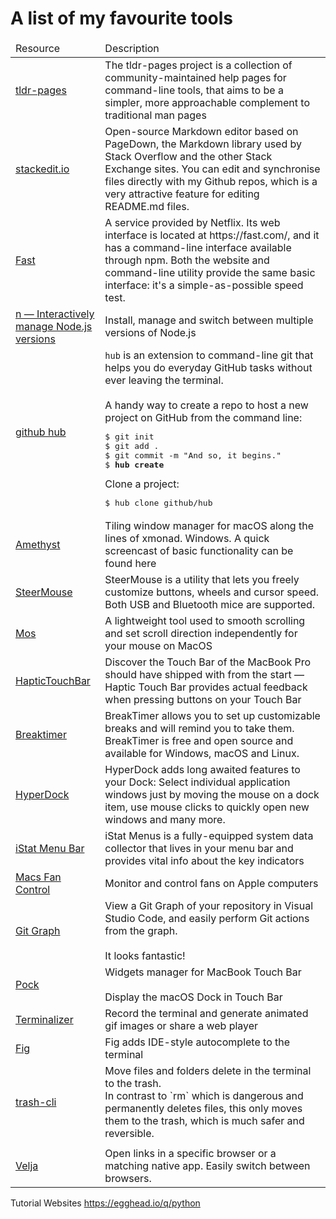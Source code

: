 # A list of my favourite tools 

<table>
  <thead>
    <tr>
      <td>Resource </td>
      <td>Description</td>
    </tr>
  </thead>
  <tbody>
    <tr>
      <td><a href="https://github.com/tldr-pages/tldr">tldr-pages</a></td>
      <td>
        The tldr-pages project is a collection of community-maintained help pages for command-line tools, that aims to be
        a
        simpler, more approachable complement to traditional man pages</td>
    </tr>
    <tr>
      <td><a href="https://stackedit.io/">stackedit.io</a></td>
      <td>Open-source Markdown editor based on PageDown, the Markdown library used by
        Stack Overflow and the other Stack Exchange sites. You can edit and synchronise files directly with my Github
        repos,
        which is a very attractive feature for editing README.md files.</td>
    </tr>
    <tr>
      <td><a href="https://github.com/sindresorhus/fast-cli">Fast</a></td>
      <td>A service provided by Netflix. Its web interface is located at https://fast.com/, and it has a command-line
        interface
        available through npm. Both the website and command-line utility provide the same basic interface: it's a
        simple-as-possible speed test.</td>
    </tr>
    <tr>
      <td><a href="https://github.com/tj/n">n — Interactively manage Node.js versions</a></td>
      <td>Install, manage and switch between multiple versions of Node.js
      </td>
    </tr>
    <tr>
      <td><a href="https://hub.github.com/">github hub</a></td>
      <td>
        <code>hub</code> is an extension to command-line git that helps you do everyday GitHub tasks without ever leaving
        the terminal.
        <br />
        <br />
        A handy way to create a repo to host a new project on GitHub from the command line:
<pre>$ git init
$ git add .
$ git commit -m "And so, it begins."
$ <strong>hub create</strong>
</pre>
Clone a project:
<pre>
$ hub clone github/hub
</pre>
      </td>
    </tr>
    <tr>
      <td><a href="https://ianyh.com/amethyst/">Amethyst</a></td>
      <td>Tiling window manager for macOS along the lines of xmonad. Windows. A quick screencast of basic functionality
        can be found here</td>
    </tr>
    <tr>
      <td><a href="https://plentycom.jp/en/steermouse/">SteerMouse</a></td>
      <td>SteerMouse is a utility that lets you freely customize buttons, wheels and cursor speed. Both USB and Bluetooth
        mice are supported.</td>
    </tr>
    <tr>
      <td><a href="https://mos.caldis.me/">Mos</a></td>
      <td>A lightweight tool used to smooth scrolling and set scroll direction independently for your mouse on MacOS</td>
    </tr>
    <tr>
      <td><a href="https://www.haptictouchbar.com/">HapticTouchBar</a></td>
      <td>Discover the Touch Bar of the MacBook Pro should have shipped with from the start — Haptic Touch Bar provides
        actual feedback when pressing buttons on your Touch Bar</td>
    </tr>
    <tr>
      <td><a href="https://breaktimer.app/">Breaktimer</a></td>
      <td>BreakTimer allows you to set up customizable breaks and will remind you to take them.
        BreakTimer is free and open source and available for Windows, macOS and Linux.</td>
    </tr>
    <tr>
      <td><a href="https://bahoom.com/hyperdock">HyperDock</a></td>
      <td>HyperDock adds long awaited features to your Dock: Select individual application windows just by moving the
        mouse on a dock item, use mouse clicks to quickly open new windows and many more.</td>
    </tr>
    <tr>
      <td><a href="https://bjango.com/mac/istatmenus/">iStat Menu Bar</a></td>
      <td>iStat Menus is a fully-equipped system data collector that lives in your menu bar and provides vital info about
        the key indicators</td>
    </tr>
    <tr>
      <td><a href="https://crystalidea.com/macs-fan-control">Macs Fan Control</a></td>
      <td>Monitor and control fans on Apple computers</td>
    </tr>
    <tr>
      <td><a href="https://github.com/mhutchie/vscode-git-graph">Git Graph</a></td>
      <td>View a Git Graph of your repository in Visual Studio Code, and easily perform Git actions from the graph. <br/><br/>It looks fantastic!</td>
    </tr>
    <tr>
      <td><a href="https://github.com/pock/pock">Pock</a></td>
      <td>Widgets manager for MacBook Touch Bar<br/></br>Display the macOS Dock in Touch Bar</td>
    </tr>
    <tr>
      <td><a href="https://github.com/faressoft/terminalizer">Terminalizer</a></td>
      <td>Record the terminal and generate animated gif images or share a web player</td>
    </tr>  
    <tr>
      <td><a href="https://fig.io/">Fig</a></td>
      <td>Fig adds IDE-style autocomplete to the terminal</td>
    </tr>  
    <tr>
      <td><a href="https://github.com/sindresorhus/trash-cli">trash-cli</a></td>
      <td>Move files and folders delete in the terminal to the trash. <br>In contrast to `rm` which is dangerous and permanently deletes files, this only moves them to the trash, which is much safer and reversible.</td>
    </tr> 
    <tr>
      <td><a href=""></a></td>
      <td></td>
    </tr>  
    <tr>
      <td><a href="https://sindresorhus.com/velja">Velja</a></td>
      <td>Open links in a specific browser or a matching native app. Easily switch between browsers.</td>
    </tr>          
  </tbody>
</table>

<!--
    <tr>
      <td><a href=""></a></td>
      <td></td>
    </tr>  
-->
Tutorial Websites
https://egghead.io/q/python
<!--stackedit_data:
eyJoaXN0b3J5IjpbLTk1OTAyMjM4LC0xOTI2NTQ5ODg0LC0xNj
MxNzgyMzEwLC0xMzY3NjU4NjMxLC0xNzk2OTg3NTM4LC0xMjQy
MzI5MDU2LC0xODAyOTIyODQ1XX0=
-->